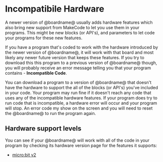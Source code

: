 #  Incompatibile Hardware

A newer version of @boardname@ usually adds hardware features which also bring new support from MakeCode to let you use them in your programs. This might be new blocks (or API's), and parameters to let code your programs for these new features.

If you have a program that's coded to work with the hardware introduced by the newer version of @boardname@, it will work with that board and most likely any newer future version that keeps these features. If you try to download this this program to a previous version of @boardname@ though, you will probably receive an error message telling you that your program contains - **Incompatible Code**.

You can download a program to a version of @boardname@ that doesn't have the hardware to support the all of the blocks (or API's) you've included in your code. Your program may run fine if it doesn't reach any code that uses any of the incompatible hardware features. If your program does try to run code that is incompatible, a hardware error will occur and your program will stop. An error code my show on the screen and you will need to reset the @boardname@ to run the program again.

## Hardware support levels

You can see if your @boardname@ will work with all of the code in your program by checking its hardware version page for the features it supports:

* [micro:bit v2](/device/v2)
